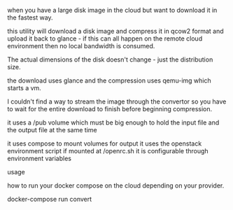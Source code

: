 when you have a large disk image in the cloud but want to download it in the fastest way.

this utility will download a disk image and compress it in qcow2 format and upload it back to glance - if this can all happen on the remote cloud environment then no local bandwidth is consumed. 

The actual dimensions of the disk doesn't change - just the distribution size.

the download uses glance and the compression uses qemu-img which starts a vm. 

I couldn't find a way to stream the image through the convertor so you have to wait for the entire download to finish before beginning compression.

it uses a /pub volume which must be big enough to hold the input file and the output file at the same time

it uses compose to mount volumes for output 
it uses the openstack environment script if mounted at /openrc.sh
it is configurable through environment variables

usage 

how to run your docker compose on the cloud depending on your provider.

docker-compose run convert
